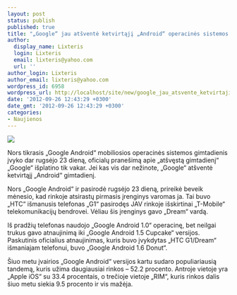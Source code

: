 ```yaml
---
layout: post
status: publish
published: true
title: "„Google“ jau atšventė ketvirtąjį „Android“ operacinės sistemos gimtadienį"
author:
  display_name: Lixteris
  login: Lixteris
  email: lixteris@yahoo.com
  url: ''
author_login: Lixteris
author_email: lixteris@yahoo.com
wordpress_id: 6958
wordpress_url: http://localhost/site/new/google_jau_atsvente_ketvirtaji_android_gimtadieni/
date: '2012-09-26 12:43:29 +0300'
date_gmt: '2012-09-26 12:43:29 +0300'
categories:
- Naujienos
---
```

<p><div class="imgright"><img src="http://technews.lt/upload/3-29-androids.jpg"  /></div></p>
<p>
	Nors tikrasis &bdquo;Google Android&ldquo; mobiliosios operacinės sistemos gimtadienis įvyko dar rugsėjo 23 dieną, oficialų prane&scaron;imą apie &bdquo;at&scaron;vęstą gimtadienį&ldquo; &bdquo;Google&ldquo; i&scaron;platino tik vakar. Jei kas vis dar nežinote, &bdquo;Google&ldquo; at&scaron;ventė ketvirtąjį &bdquo;Android&ldquo; gimtadienį.</p>
<p>
	Nors &bdquo;Google Android&ldquo; ir pasirodė rugsėjo 23 dieną, prireikė beveik mėnesio, kad rinkoje atsirastų pirmasis įrenginys varomas ja. Tai buvo &bdquo;HTC&ldquo; i&scaron;manusis telefonas &bdquo;G1&ldquo; pasirodęs JAV rinkoje i&scaron;skirtinai &bdquo;T-Mobile&ldquo; telekomunikacijų bendrovei. Vėliau &scaron;is įrenginys gavo &bdquo;Dream&ldquo; vardą.</p>
<p>
	I&scaron; pradžių telefonas naudojo &bdquo;Google Android 1.0&ldquo; operacinę, bet neilgai trukus gavo atnaujinimą iki &bdquo;Google Android 1.5 Cupcake&ldquo; versijos. Paskutinis oficialius atnaujinimas, kuris buvo įvykdytas &bdquo;HTC G1/Dream&ldquo; i&scaron;maniajam telefonui, buvo &bdquo;Google Android 1.6 Donut&ldquo;.</p>
<p>
	&Scaron;iuo metu įvairios &bdquo;Google Android&ldquo; versijos kartu sudaro populiariausią tandemą, kuris užima daugiausiai rinkos &ndash; 52.2 procento. Antroje vietoje yra &bdquo;Apple iOS&ldquo; su 33.4 procentais, o trečioje vietoje &bdquo;RIM&ldquo;, kuris rinkos dalis &scaron;iuo metu siekia 9.5 procento ir vis mažėja.</p>
